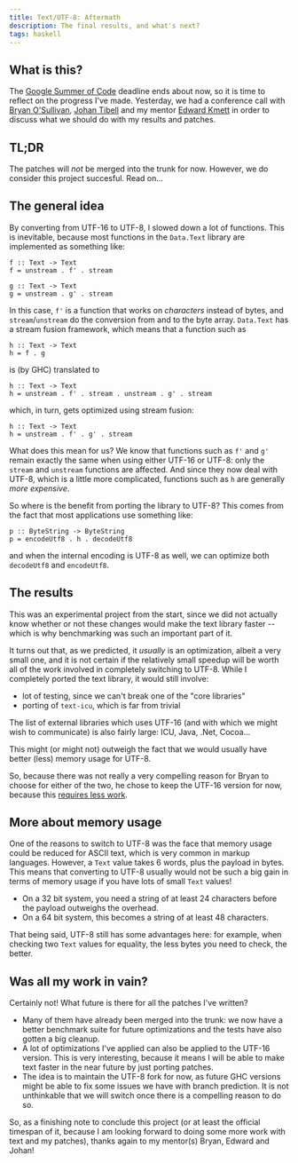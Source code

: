 ```yaml
---
title: Text/UTF-8: Aftermath
description: The final results, and what's next?
tags: haskell
---
```


## What is this?

The [Google Summer of Code][gsoc] deadline ends about now, so it is time to
reflect on the progress I've made. Yesterday, we had a conference call with
[Bryan O'Sullivan], [Johan Tibell] and my mentor [Edward Kmett] in order to
discuss what we should do with my results and patches.

[gsoc]: http://socghop.appspot.com
[Bryan O'Sullivan]: http://www.serpentine.com/blog/
[Johan Tibell]: http://blog.johantibell.com/
[Edward Kmett]: http://comonad.com/

## TL;DR

The patches will *not* be merged into the trunk for now. However, we do consider
this project succesful. Read on...

## The general idea

By converting from UTF-16 to UTF-8, I slowed down a lot of functions. This is
inevitable, because most functions in the `Data.Text` library are implemented as
something like:

~~~~~{.haskell}
f :: Text -> Text
f = unstream . f' . stream

g :: Text -> Text
g = unstream . g' . stream
~~~~~

In this case, `f'` is a function that works on *characters* instead of bytes,
and `stream`/`unstream` do the conversion from and to the byte array.
`Data.Text` has a stream fusion framework, which means that a function such as

~~~~~{.haskell}
h :: Text -> Text
h = f . g
~~~~~

is (by GHC) translated to

~~~~~{.haskell}
h :: Text -> Text
h = unstream . f' . stream . unstream . g' . stream
~~~~~

which, in turn, gets optimized using stream fusion:

~~~~~{.haskell}
h :: Text -> Text
h = unstream . f' . g' . stream
~~~~~

What does this mean for us? We know that functions such as `f'` and `g'` remain
exactly the same when using either UTF-16 or UTF-8: only the `stream` and
`unstream` functions are affected. And since they now deal with UTF-8, which is
a little more complicated, functions such as `h` are generally *more expensive*.

So where is the benefit from porting the library to UTF-8? This comes from the
fact that most applications use something like:

~~~~~{.haskell}
p :: ByteString -> ByteString
p = encodeUtf8 . h . decodeUtf8
~~~~~

and when the internal encoding is UTF-8 as well, we can optimize both
`decodeUtf8` and `encodeUtf8`.

## The results

This was an experimental project from the start, since we did not actually know
whether or not these changes would make the text library faster -- which is why
benchmarking was such an important part of it.

It turns out that, as we predicted, it *usually* is an optimization, albeit a
very small one, and it is not certain if the relatively small speedup will be
worth all of the work involved in completely switching to UTF-8. While I
completely ported the text library, it would still involve:

- lot of testing, since we can't break one of the "core libraries"
- porting of `text-icu`, which is far from trivial

The list of external libraries which uses UTF-16 (and with which we might wish
to communicate) is also fairly large: ICU, Java, .Net, Cocoa...

This might (or might not) outweigh the fact that we would usually have better
(less) memory usage for UTF-8.

So, because there was not really a very compelling reason for Bryan to choose
for either of the two, he chose to keep the UTF-16 version for now, because this
[requires less work](http://en.wikipedia.org/wiki/Path_of_least_resistance).

## More about memory usage

One of the reasons to switch to UTF-8 was the face that memory usage could be
reduced for ASCII text, which is very common in markup languages. However, a
`Text` value takes 6 words, plus the payload in bytes. This means that
converting to UTF-8 usually would not be such a big gain in terms of memory
usage if you have lots of small `Text` values!

- On a 32 bit system, you need a string of at least 24 characters before the
  payload outweighs the overhead.
- On a 64 bit system, this becomes a string of at least 48 characters.

That being said, UTF-8 still has some advantages here: for example, when
checking two `Text` values for equality, the less bytes you need to check, the
better.

## Was all my work in vain?

Certainly not! What future is there for all the patches I've written?

- Many of them have already been merged into the trunk: we now have a better
  benchmark suite for future optimizations and the tests have also gotten a
  big cleanup.
- A lot of optimizations I've applied can also be applied to the UTF-16 version.
  This is very interesting, because it means I will be able to make text faster
  in the near future by just porting patches.
- The idea is to maintain the UTF-8 fork for now, as future GHC versions might
  be able to fix some issues we have with branch prediction. It is not
  unthinkable that we will switch once there is a compelling reason to do so.

So, as a finishing note to conclude this project (or at least the official
timespan of it, because I am looking forward to doing some more work with text
and my patches), thanks again to my mentor(s) Bryan, Edward and Johan!
